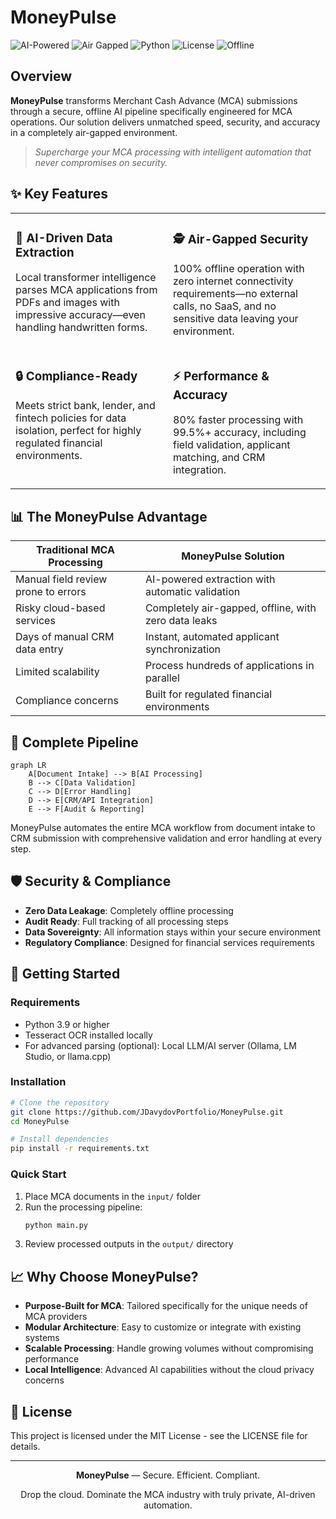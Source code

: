 # MoneyPulse

  ![AI-Powered](https://img.shields.io/badge/AI--Powered-0078D4?style=for-the-badge)
  ![Air Gapped](https://img.shields.io/badge/Air--Gapped-No%20Internet%20Required-orange?style=for-the-badge)
  ![Python](https://img.shields.io/badge/python-3.9%2B-blue.svg?style=flat-square)
  ![License](https://img.shields.io/badge/License-MIT-green.svg?style=flat-square)
  ![Offline](https://img.shields.io/badge/Processing-100%25%20Offline-brightgreen.svg?style=flat-square)
</div>

## Overview

**MoneyPulse** transforms Merchant Cash Advance (MCA) submissions through a secure, offline AI pipeline specifically engineered for MCA operations. Our solution delivers unmatched speed, security, and accuracy in a completely air-gapped environment.

> *Supercharge your MCA processing with intelligent automation that never compromises on security.*

## ✨ Key Features

<table>
  <tr>
    <td width="50%" valign="top">
      <h3>🧠 AI-Driven Data Extraction</h3>
      <p>Local transformer intelligence parses MCA applications from PDFs and images with impressive accuracy—even handling handwritten forms.</p>
    </td>
    <td width="50%" valign="top">
      <h3>🕵️ Air-Gapped Security</h3>
      <p>100% offline operation with zero internet connectivity requirements—no external calls, no SaaS, and no sensitive data leaving your environment.</p>
    </td>
  </tr>
  <tr>
    <td width="50%" valign="top">
      <h3>🔒 Compliance-Ready</h3>
      <p>Meets strict bank, lender, and fintech policies for data isolation, perfect for highly regulated financial environments.</p>
    </td>
    <td width="50%" valign="top">
      <h3>⚡ Performance & Accuracy</h3>
      <p>80% faster processing with 99.5%+ accuracy, including field validation, applicant matching, and CRM integration.</p>
    </td>
  </tr>
</table>

## 📊 The MoneyPulse Advantage

| Traditional MCA Processing | MoneyPulse Solution |
|----------------------------|---------------------|
| Manual field review prone to errors | AI-powered extraction with automatic validation |
| Risky cloud-based services | Completely air-gapped, offline, with zero data leaks |
| Days of manual CRM data entry | Instant, automated applicant synchronization |
| Limited scalability | Process hundreds of applications in parallel |
| Compliance concerns | Built for regulated financial environments |

## 🚀 Complete Pipeline

```mermaid
graph LR
    A[Document Intake] --> B[AI Processing]
    B --> C[Data Validation]
    C --> D[Error Handling]
    D --> E[CRM/API Integration]
    E --> F[Audit & Reporting]
```

MoneyPulse automates the entire MCA workflow from document intake to CRM submission with comprehensive validation and error handling at every step.

## 🛡️ Security & Compliance

- **Zero Data Leakage**: Completely offline processing
- **Audit Ready**: Full tracking of all processing steps
- **Data Sovereignty**: All information stays within your secure environment
- **Regulatory Compliance**: Designed for financial services requirements

## 🔧 Getting Started

### Requirements
- Python 3.9 or higher
- Tesseract OCR installed locally
- For advanced parsing (optional): Local LLM/AI server (Ollama, LM Studio, or llama.cpp)

### Installation

```bash
# Clone the repository
git clone https://github.com/JDavydovPortfolio/MoneyPulse.git
cd MoneyPulse

# Install dependencies
pip install -r requirements.txt
```

### Quick Start

1. Place MCA documents in the `input/` folder
2. Run the processing pipeline:
   ```bash
   python main.py
   ```
3. Review processed outputs in the `output/` directory

## 📈 Why Choose MoneyPulse?

- **Purpose-Built for MCA**: Tailored specifically for the unique needs of MCA providers
- **Modular Architecture**: Easy to customize or integrate with existing systems
- **Scalable Processing**: Handle growing volumes without compromising performance
- **Local Intelligence**: Advanced AI capabilities without the cloud privacy concerns

## 📄 License

This project is licensed under the MIT License - see the LICENSE file for details.

---

<div align="center">
  <p><strong>MoneyPulse</strong> — Secure. Efficient. Compliant.</p>
  <p>Drop the cloud. Dominate the MCA industry with truly private, AI-driven automation.</p>
</div>
